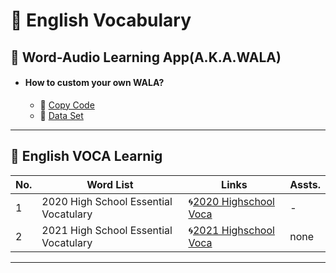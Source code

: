 # 🌿 English Vocabulary

## 🌱 Word-Audio Learning App(A.K.A.WALA)
+ #### How to custom your own WALA?
  + 📎 [Copy Code](https://github.com/jmyoon7442/English-Vocabulary/blob/main/WALA/Word_Audio_Learning_App(Demo).ipynb)
  + 📎 [Data Set](https://github.com/jmyoon7442/English-Vocabulary/blob/main/2020%20VOCA/Data/Readme.md)

---
## 🌱 English VOCA Learnig

|No.|Word List|Links|Assts.|
|-----------|-----------|-----------|-----------|
|1|2020 High School Essential Vocatulary|🌀[2020 Highschool Voca](https://github.com/jmyoon7442/English-Vocabulary/blob/main/2020%20VOCA/Readme.md)|-|
|2|2021 High School Essential Vocatulary|🌀[2021 Highschool Voca](https://github.com/jmyoon7442/English-Vocabulary/blob/main/2020%20VOCA/Readme.md)|none|



---
